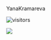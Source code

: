 
YanaKramareva

![visitors](https://visitor-badge.glitch.me/badge?page_id=YanaKramareva)

[![](https://github-readme-stats.vercel.app/api?username=YanaKramareva)](https://github.com/YanaKramareva)
<!---
<h1 align="center">Hi 👋, I'm Yana Kramareva</h1>
<h3 align="center">A backend developer</h3>

<p align="left"> <img src="https://komarev.com/ghpvc/?username=yanakramareva&label=Profile%20views&color=0e75b6&style=flat" alt="yanakramareva" /> </p>

- 🔭 I’m currently working on [hexlet-sicp](https://github.com/Hexlet/hexlet-sicp)

- 🌱 I’m currently learning **Laravel framework**

- 👨‍💻 All of my projects are available at [https://github.com/YanaKramareva](https://github.com/YanaKramareva)

- 💬 Ask me about **PHP**

- 📫 How to reach me **yana.kramareva@gmail.com**

- 📄 Know about my experiences [https://cv.hexlet.io/resumes/1116](https://cv.hexlet.io/resumes/1116)

<h3 align="left">Connect with me:</h3>
<p align="left">
</p>

<h3 align="left">Languages and Tools:</h3>
<p align="left"> <a href="https://git-scm.com/" target="_blank" rel="noreferrer"> <img src="https://www.vectorlogo.zone/logos/git-scm/git-scm-icon.svg" alt="git" width="40" height="40"/> </a> <a href="https://heroku.com" target="_blank" rel="noreferrer"> <img src="https://www.vectorlogo.zone/logos/heroku/heroku-icon.svg" alt="heroku" width="40" height="40"/> </a> <a href="https://www.linux.org/" target="_blank" rel="noreferrer"> <img src="https://raw.githubusercontent.com/devicons/devicon/master/icons/linux/linux-original.svg" alt="linux" width="40" height="40"/> </a> <a href="https://www.nginx.com" target="_blank" rel="noreferrer"> <img src="https://raw.githubusercontent.com/devicons/devicon/master/icons/nginx/nginx-original.svg" alt="nginx" width="40" height="40"/> </a> <a href="https://www.php.net" target="_blank" rel="noreferrer"> <img src="https://raw.githubusercontent.com/devicons/devicon/master/icons/php/php-original.svg" alt="php" width="40" height="40"/> </a> <a href="https://postman.com" target="_blank" rel="noreferrer"> <img src="https://www.vectorlogo.zone/logos/getpostman/getpostman-icon.svg" alt="postman" width="40" height="40"/> </a> </p>

<p><img align="left" src="https://github-readme-stats.vercel.app/api/top-langs?username=yanakramareva&show_icons=true&locale=en&layout=compact" alt="yanakramareva" /></p>

<p>&nbsp;<img align="center" src="https://github-readme-stats.vercel.app/api?username=yanakramareva&show_icons=true&locale=en" alt="yanakramareva" /></p>
